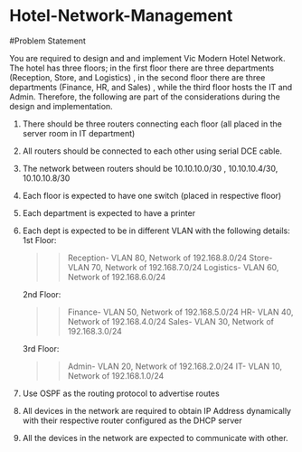 # Hotel-Network-Management

#Problem Statement

You are required to design and and implement Vic Modern Hotel Network. The hotel has three floors; in the first floor there are three departments (Reception, Store, and Logistics) , in the second floor there are three departments (Finance, HR, and Sales) , while the third floor hosts the IT and Admin. Therefore, the following are part of the considerations during the design and implementation.

1. There should be three routers connecting each floor (all placed in the server room in IT department)
2. All routers should be connected to each other using serial DCE cable.
3. The network between routers should be 10.10.10.0/30 , 10.10.10.4/30, 10.10.10.8/30
4. Each floor is expected to have one switch (placed in respective floor)
5. Each department is expected to have a printer
6. Each dept is expected to be in different VLAN with the following details:
   1st Floor:
   >> Reception- VLAN 80, Network of 192.168.8.0/24
   >> Store- VLAN 70, Network of 192.168.7.0/24
   >> Logistics- VLAN 60, Network of 192.168.6.0/24

   2nd Floor:
   >> Finance- VLAN 50, Network of 192.168.5.0/24
   >> HR- VLAN 40, Network of 192.168.4.0/24
   >> Sales- VLAN 30, Network of 192.168.3.0/24

   3rd Floor:
   >> Admin- VLAN 20, Network of 192.168.2.0/24
   >> IT- VLAN 10, Network of 192.168.1.0/24

7. Use OSPF as the routing protocol to advertise routes
8. All devices in the network are required to obtain IP Address dynamically with their respective router configured as the DHCP server
9. All the devices in the network are expected to communicate with other.
